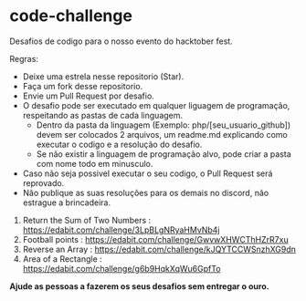 # code-challenge

Desafios de codigo para o nosso evento do hacktober fest.

Regras:

- Deixe uma estrela nesse repositorio (Star).
- Faça um fork desse repositorio.
- Envie um Pull Request por desafio.
- O desafio pode ser executado em qualquer liguagem de programação, respeitando as pastas de cada linguagem.
  - Dentro da pasta da linguagem (Exemplo: php/[seu_usuario_github]) devem ser colocados 2 arquivos, um readme.md explicando como executar o codigo e a resolução do desafio.
  - Se não existir a linguagem de programação alvo, pode criar a pasta com nome todo em minusculo.
 - Caso não seja possivel executar o seu codigo, o Pull Request será reprovado.
 - Não publique as suas resoluções para os demais no discord, não estrague a brincadeira.
 
1. Return the Sum of Two Numbers : https://edabit.com/challenge/3LpBLgNRyaHMvNb4j  
2. Football points : https://edabit.com/challenge/GwvwXHWCThHZrR7xu
3. Reverse an Array : https://edabit.com/challenge/kJQYTCCWSnzhXG9dn  
4. Area of a Rectangle : https://edabit.com/challenge/g6b9HqkXqWu6GpfTo

**Ajude as pessoas a fazerem os seus desafios sem entregar o ouro.**
